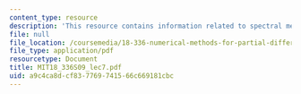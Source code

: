 ```yaml
---
content_type: resource
description: 'This resource contains information related to spectral methods. '
file: null
file_location: /coursemedia/18-336-numerical-methods-for-partial-differential-equations-spring-2009/a9c4ca8dcf837769741566c669181cbc_MIT18_336S09_lec7.pdf
file_type: application/pdf
resourcetype: Document
title: MIT18_336S09_lec7.pdf
uid: a9c4ca8d-cf83-7769-7415-66c669181cbc
---
```

